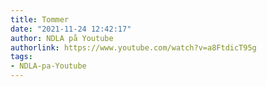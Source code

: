 ```yaml
---
title: Tommer
date: "2021-11-24 12:42:17"
author: NDLA på Youtube
authorlink: https://www.youtube.com/watch?v=a8FtdicT95g
tags:
- NDLA-pa-Youtube
---
```

